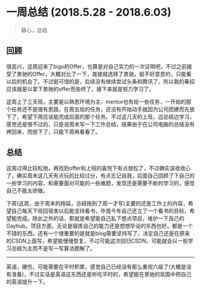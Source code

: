 # 一周总结 (2018.5.28 - 2018.6.03)

> 静心，总结

## 回顾

很高兴，这周迎来了bigo的Offer，也算是对自己实力的一次证明吧，不过之前接受了景驰的Offer，大概对比了一下，直接就选择了景驰，挺不好意思的，只能看以后的机会了。不过挺可惜的是，后续没有继续尝试头条和腾讯了，所以我的春招应该就是以拿下景驰的offer而告终了，接下来就是努力学习了。

这周上了三天班，主要是以熟悉环境为主，mentor也有给一些任务，一开始的那个任务还不是很有思路，在周五给的任务，还没有开始动手就因为公司团建而先放下了，希望下周应该能完成后面的那个任务。不过这几天的上班，边总结边学习，感觉还是很不过的，只是说周末写一下工作总结，结果由于在公司电脑的总结没有拷回来，而放下了，只能下周再看看了。

## 总结

这周过得比较松弛，再找到offer和上班的喜悦下有点放松了，不过确实该收收心了，确实周末这几天有点玩的比较过分，有点忘记自我，后面自己回顾了下自己的一些学习的内容，和需要面对可能的一些难题，发现还是需要不断的学习的，感觉自己不能太骄傲。

下周(这周，由于周末的拖延，总结拖到了周一才写)主要的还是工作上的内容，希望自己每天下班回宿舍以后能坚持看书，毕竟今年自己还立了一个看书的目标，希望能完成。除此之外的话，那就是希望能自己私下想点项目，维护一下自己的Gayhub。项目方面，无论是锻炼自己的能力还是想想毕设的东西也好，都是一个不错的东西。还有一个很重要的是就是blog需要坚持写了，决定自己还是在原来的CSDN上面写，希望能慢慢恢复，不过可能这次回归CSDN，可能就会以一些学习总结为主而不是写一写算法题解了。

---

英语，硬伤，可能需要在平时积累，感觉自己已经没有那么重视六级了(大概是没有准备)，不过实话是英语这东西还是听吃平时的，希望能在景驰的氛围中把自己的英语提升一下。